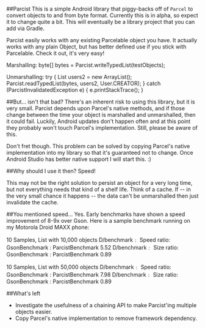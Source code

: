##Parcist
This is a simple Android library that piggy-backs off of `Parcel` to convert objects to and from byte format.  Currently this is in alpha, so expect it to change quite a bit.  This will eventually be a library project that you can add via Gradle.

Parcist easily works with any existing Parcelable object you have.  It actually works with any plain Object, but has better defined use if you stick with Parcelable.  Check it out, it's very easy!

Marshalling:
    byte[] bytes = Parcist.writeTypedList(testObjects);
    
Unmarshalling:
    try {
        List<User> users2 = new ArrayList<User>();
        Parcist.readTypedList(bytes, users2, User.CREATOR);
    } catch (ParcistInvalidatedException e) {
        e.printStackTrace();
    }

##But... isn't that bad?
There's an inherent risk to using this library, but it is very small.  Parcist depends upon Parcel's native methods, and if those change between the time your object is marshalled and unmarshalled, then it could fail.  Luckily, Android updates don't happen often and at this point they probably won't touch Parcel's implementation.  Still, please be aware of this.

Don't fret though.  This problem can be solved by copying Parcel's native implementation into my library so that it's guaranteed not to change.  Once Android Studio has better native support I will start this. :)

##Why should I use it then?
Speed!

This may not be the right solution to persist an object for a very long time, but not everything needs that kind of a shelf life.  Think of a cache.  If -- in the very small chance it happens -- the data can't be unmarshalled then just invalidate the cache.

##You mentioned speed...
Yes.  Early benchmarks have shown a speed improvement of 8-9x over Gson.  Here is a sample benchmark running on my Motorola Droid MAXX phone:

10 Samples, List with 10,000 objects
    D/benchmark﹕ Speed ratio: GsonBenchmark : ParcistBenchmark 5.52
    D/benchmark﹕ Size ratio: GsonBenchmark : ParcistBenchmark 0.89
    
10 Samples, List with 50,000 objects
    D/benchmark﹕ Speed ratio: GsonBenchmark : ParcistBenchmark 7.98
    D/benchmark﹕ Size ratio: GsonBenchmark : ParcistBenchmark 0.89

##What's left
- Investigate the usefulness of a chaining API to make Parcist'ing multiple objects easier.
- Copy Parcel's native implementation to remove framework dependency.